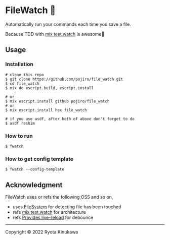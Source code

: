 # FileWatch 👀

Automatically run your commands each time you save a file.

Because TDD with [mix test.watch](https://github.com/lpil/mix-test.watch) is awesome🎉

## Usage

### Installation

```
# clone this repo
$ git clone https://github.com/pojiro/file_watch.git
$ cd file_watch
$ mix do escript.build, escript.install

# or
$ mix escript.install github pojiro/file_watch
# or
$ mix escript.install hex file_watch

# if you use asdf, after both of above don't forget to do
$ asdf reshim
```

### How to run

    $ fwatch

### How to get config template

    $ fwatch --config-template

## Acknowledgment

FileWatch uses or refs the following OSS and so on,

- uses [FileSystem](https://github.com/falood/file_system) for detecting file has been touched
- refs [mix test.watch](https://github.com/lpil/mix-test.watch) for architecture
- refs [Provides live-reload](https://github.com/phoenixframework/phoenix_live_reload) for debounce

---

Copyright © 2022 Ryota Kinukawa
